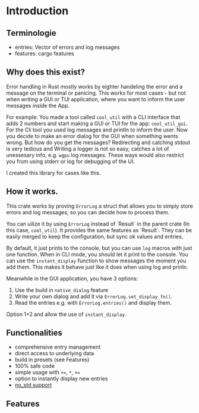 # Introduction

## Terminologie

- entries: Vector of errors and log messages
- features: cargo features

## Why does this exist?

Error handling in Rust mostly works by eighter handeling the error and a message
on the terminal or panicing. This works for most cases - but not when writing a
GUI or TUI application, where you want to inform the user messages inside the
App.

For example: You made a tool called `cool_util` with a CLI interface that adds 2
numbers and start making a GUI or TUI for the app: `cool_util_gui`. For the Cli
tool you used log messages and println to inform the user. Now you decide to
make an error dialog for the GUI when something wents wrong. But how do you get
the messages? Redirecting and catching stdout is very tedious and Writing a
logger is not so easy, catches a lot of unessesary info, e.g. `wgpu` log
messages. These ways would also restrict you from using stderr or log for
debugging of the UI.

I created this library for cases like this.

## How it works.

This crate works by proving `ErrorLog` a struct that allows you to simply store
errors and log messages, so you can decide how to process them.

You can uilize it by using `ErrorLog` instead of ´Result´ in the parent crate
(In this case, `cool_util`). It provides the same features as ´Result´. They can
be easily merged to keep the configuration, but sync ok values and entries.

By default, it just prints to the console, but you can use `log` macros with
just one function. When in CLI mode, you should let it print to the console. You
can use the `instant_display` function to show messages the moment you add them.
This makes it behave just like it does when using log and prinln.

Meanwhile in the GUI application, you have 3 options:

1. Use the build in `native_dialog` feature
2. Write your own dialog and add it via `ErrorLog.set_display_fn()`.
3. Read the entries e.g. with `ErrorLog.entries()` and display them.

Option 1+2 and allow the use of `instant_display`.

## Functionalities

- comprehensive entry management
- direct access to underlying data
- build in presets (see Features)
- 100% safe code
- simple usage with `+=`, `*`, `+=`
- option to instantly display new entries
- [no_std support](./1_1_no_std.md)

## Features
